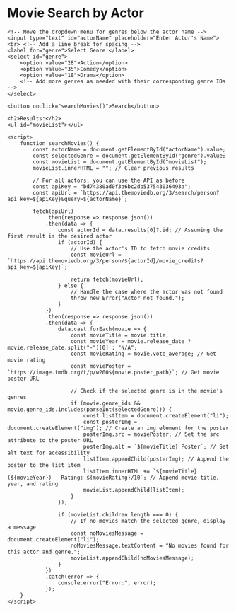 <!DOCTYPE html>
<html lang="en">
<head>
    <meta charset="UTF-8">
    <meta name="viewport" content="width=device-width, initial-scale=1.0">
    <title>Movie Search by Actor</title>
</head>
<body>
    <h1>Movie Search by Actor</h1>
    
    <!-- Move the dropdown menu for genres below the actor name -->
    <input type="text" id="actorName" placeholder="Enter Actor's Name">
    <br> <!-- Add a line break for spacing -->
    <label for="genre">Select Genre:</label>
    <select id="genre">
        <option value="28">Action</option>
        <option value="35">Comedy</option>
        <option value="18">Drama</option>
        <!-- Add more genres as needed with their corresponding genre IDs -->
    </select>
    
    <button onclick="searchMovies()">Search</button>

    <h2>Results:</h2>
    <ul id="movieList"></ul>

    <script>
        function searchMovies() {
            const actorName = document.getElementById("actorName").value;
            const selectedGenre = document.getElementById("genre").value;
            const movieList = document.getElementById("movieList");
            movieList.innerHTML = ""; // Clear previous results

            // For all actors, you can use the API as before
            const apiKey = "bd74380ad0f3a6bc2db537543036493a";
            const apiUrl = `https://api.themoviedb.org/3/search/person?api_key=${apiKey}&query=${actorName}`;
            
            fetch(apiUrl)
                .then(response => response.json())
                .then(data => {
                    const actorId = data.results[0]?.id; // Assuming the first result is the desired actor
                    if (actorId) {
                        // Use the actor's ID to fetch movie credits
                        const movieUrl = `https://api.themoviedb.org/3/person/${actorId}/movie_credits?api_key=${apiKey}`;
                        
                        return fetch(movieUrl);
                    } else {
                        // Handle the case where the actor was not found
                        throw new Error("Actor not found.");
                    }
                })
                .then(response => response.json())
                .then(data => {
                    data.cast.forEach(movie => {
                        const movieTitle = movie.title;
                        const movieYear = movie.release_date ? movie.release_date.split("-")[0] : "N/A";
                        const movieRating = movie.vote_average; // Get movie rating
                        const moviePoster = `https://image.tmdb.org/t/p/w200${movie.poster_path}`; // Get movie poster URL

                        // Check if the selected genre is in the movie's genres
                        if (movie.genre_ids && movie.genre_ids.includes(parseInt(selectedGenre))) {
                            const listItem = document.createElement("li");
                            const posterImg = document.createElement("img"); // Create an img element for the poster
                            posterImg.src = moviePoster; // Set the src attribute to the poster URL
                            posterImg.alt = `${movieTitle} Poster`; // Set alt text for accessibility
                            listItem.appendChild(posterImg); // Append the poster to the list item
                            listItem.innerHTML += `${movieTitle} (${movieYear}) - Rating: ${movieRating}/10`; // Append movie title, year, and rating
                            movieList.appendChild(listItem);
                        }
                    });

                    if (movieList.children.length === 0) {
                        // If no movies match the selected genre, display a message
                        const noMoviesMessage = document.createElement("li");
                        noMoviesMessage.textContent = "No movies found for this actor and genre.";
                        movieList.appendChild(noMoviesMessage);
                    }
                })
                .catch(error => {
                    console.error("Error:", error);
                });
        }
    </script>
</body>
</html>
